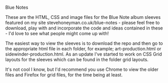 Blue Notes

These are the HTML, CSS and image files for the Blue Note album sleeves featured on my site stevehoneyman.co.uk/blue-notes - please feel free to download, play with and incorporate the code and ideas contained in these - I'd love to see what people might come up with! 

The easiest way to view the sleeves is to download the repo and then go to the appropriate html file in each folder, for example; art-production.html or sidewinder-production.html. As an update I've started to work on CSS Grid layouts for the sleeves which can be found in the folder grid layouts.

It's not cool I know, but I'd recommend you use Chrome to view the older files and Firefox for grid files, for the time being at least.  

